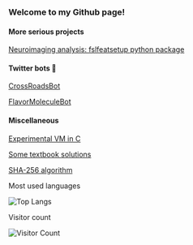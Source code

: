 

<!--
**chris-langfield/chris-langfield** is a ✨ _special_ ✨ repository because its `README.md` (this file) appears on your GitHub profile.

Here are some ideas to get you started:

- 🔭 I’m currently working on ...
- 🌱 I’m currently learning ...
- 👯 I’m looking to collaborate on ...
- 🤔 I’m looking for help with ...
- 💬 Ask me about ...
- 📫 How to reach me: ...
- 😄 Pronouns: ...
- ⚡ Fun fact: ...
-->

### Welcome to my Github page!

#### More serious projects

[Neuroimaging analysis: fslfeatsetup python package](https://github.com/chris-langfield/pyfsf)


#### Twitter bots 🤖

[CrossRoadsBot](https://github.com/chris-langfield/CrossRoadsBot)


[FlavorMoleculeBot](https://github.com/chris-langfield/FlavorMoleculeBot)


#### Miscellaneous

[Experimental VM in C](https://github.com/chris-langfield/Blue-VM)


[Some textbook solutions](https://github.com/chris-langfield/nielsen-and-chuang-solutions)


[SHA-256 algorithm](https://github.com/chris-langfield/SHA-256)


Most used languages

![Top Langs](https://github-readme-stats.vercel.app/api/top-langs/?username=chris-langfield)


Visitor count 

![Visitor Count](https://profile-counter.glitch.me/chris-langfield/count.svg)
